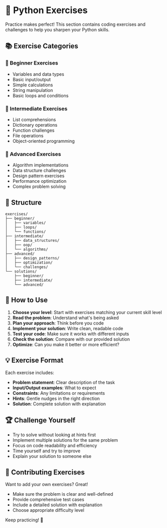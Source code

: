 # 🧠 Python Exercises

Practice makes perfect! This section contains coding exercises and challenges to help you sharpen your Python skills.

## 📚 Exercise Categories

### 🔰 Beginner Exercises

- Variables and data types
- Basic input/output
- Simple calculations
- String manipulation
- Basic loops and conditions

### 🎯 Intermediate Exercises

- List comprehensions
- Dictionary operations
- Function challenges
- File operations
- Object-oriented programming

### 🚀 Advanced Exercises

- Algorithm implementations
- Data structure challenges
- Design pattern exercises
- Performance optimization
- Complex problem solving

## 📁 Structure

```
exercises/
├── beginner/
│   ├── variables/
│   ├── loops/
│   └── functions/
├── intermediate/
│   ├── data_structures/
│   ├── oop/
│   └── algorithms/
├── advanced/
│   ├── design_patterns/
│   ├── optimization/
│   └── challenges/
└── solutions/
    ├── beginner/
    ├── intermediate/
    └── advanced/
```

## 🎯 How to Use

1. **Choose your level**: Start with exercises matching your current skill level
2. **Read the problem**: Understand what's being asked
3. **Plan your approach**: Think before you code
4. **Implement your solution**: Write clean, readable code
5. **Test your code**: Make sure it works with different inputs
6. **Check the solution**: Compare with our provided solution
7. **Optimize**: Can you make it better or more efficient?

## 💡 Exercise Format

Each exercise includes:

- **Problem statement**: Clear description of the task
- **Input/Output examples**: What to expect
- **Constraints**: Any limitations or requirements
- **Hints**: Gentle nudges in the right direction
- **Solution**: Complete solution with explanation

## 🏆 Challenge Yourself

- Try to solve without looking at hints first
- Implement multiple solutions for the same problem
- Focus on code readability and efficiency
- Time yourself and try to improve
- Explain your solution to someone else

## 🤝 Contributing Exercises

Want to add your own exercises? Great!

- Make sure the problem is clear and well-defined
- Provide comprehensive test cases
- Include a detailed solution with explanation
- Choose appropriate difficulty level

Keep practicing! 💪
